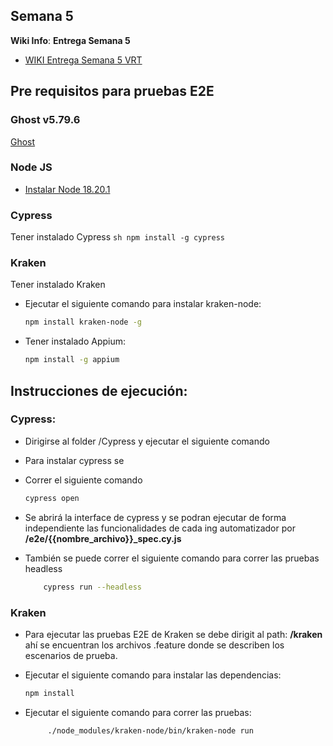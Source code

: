 ## Semana 5
**Wiki Info**:
**Entrega Semana 5**
- [WIKI Entrega Semana 5 VRT](https://github.com/jchernandezUA/tswdc-project/wiki#semana-5)

## Pre requisitos para pruebas E2E

### Ghost v5.79.6
[Ghost](http://3.83.87.188/)
### Node JS
- [Instalar Node 18.20.1](https://nodejs.org/en/download)

### Cypress
Tener instalado Cypress
    ```sh
        npm install -g cypress
    ```
### Kraken
Tener instalado Kraken
- Ejecutar el siguiente comando para instalar kraken-node:
    ```sh
    npm install kraken-node -g
    ```
- Tener instalado Appium:
    ```sh
    npm install -g appium
    ```
    
## Instrucciones de ejecución:

### Cypress:
 - Dirigirse al folder /Cypress y ejecutar el siguiente comando
- Para instalar cypress se 

 - Correr el siguiente comando
    ```sh
    cypress open 
    ```

- Se abrirá la interface de cypress y se podran ejecutar de forma independiente las funcionalidades de cada ing automatizador por **/e2e/{{nombre_archivo}}_spec.cy.js**

 - También se puede correr el siguiente comando para correr las pruebas headless
    ```sh
        cypress run --headless
    ```
### Kraken
- Para ejecutar las pruebas E2E de Kraken se debe dirigit al path: **/kraken** ahí se encuentran los archivos .feature donde se describen los escenarios de prueba.

- Ejecutar el siguiente comando para instalar las dependencias:
    ```sh
    npm install
    ```
    

- Ejecutar el siguiente comando para correr las pruebas:
    ```sh
         ./node_modules/kraken-node/bin/kraken-node run
    ```